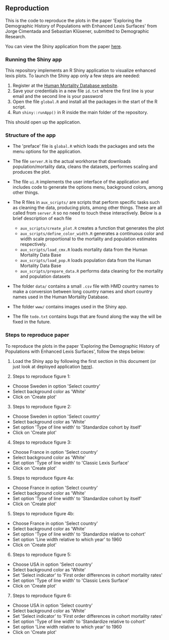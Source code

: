 ## Reproduction

This is the code to reproduce the plots in the paper 'Exploring the Demographic History of Populations with Enhanced Lexis Surfaces' from Jorge Cimentada and Sebastian Klüsener, submitted to Demographic Research.

You can view the Shiny application from the paper [here](https://cimentadaj.shinyapps.io/enhanced_lexis_plot/).

### Running the Shiny app

This repository implements an R Shiny application to visualize enhanced lexis plots. To launch the Shiny app only a few steps are needed:

1) Register at the [Human Mortality Database website](https://www.mortality.org/mp/auth.pl).
2) Save your credentials in a new file `id.txt` where the first line is your email and the second line is your password
3) Open the file `global.R` and install all the packages in the start of the R script.
4) Run `shiny::runApp()` in R inside the main folder of the repository.

This should open up the application.

### Structure of the app

- The 'preface' file is `global.R` which loads the packages and sets the menu options for the application.

- The file `server.R` is the actual workhorse that downloads population/mortality data, cleans the datasets, performes scaling and produces the plot.

- The file `ui.R` implements the user interface of the application and includes code to generate the options menu, background colors, among other things.

- The R files in `aux_scripts/` are scripts that perform specific tasks such as cleaning the data, producing plots, among other things. These are all called from `server.R` so no need to touch these interactively. Below is a brief description of each file
  + `aux_scripts/create_plot.R` creates a function that generates the plot
  + `aux_scripts/define_color_width.R` generates a continuous color and width scale proportional to the mortality and population estimates respectively.
  + `aux_scripts/load_cmx.R` loads mortality data from the Human Mortality Data Base
  + `aux_scripts/load_pop.R` loads population data from the Human Mortality Data Base
  + `aux_scripts/prepare_data.R` performs data cleaning for the mortality and population datasets
  
- The folder `data/` contains a small `.csv` file with HMD country names to make a conversion between long country names and short country names used in the Human Mortality Database.

- The folder `www/` contains images used in the Shiny app.

- The file `todo.txt` contains bugs that are found along the way the will be fixed in the future.

### Steps to reproduce paper

To reproduce the plots in the paper 'Exploring the Demographic History of Populations with Enhanced Lexis Surfaces', follow the steps below:

1) Load the Shiny app by following the first section in this document (or just look at deployed application [here](https://cimentadaj.shinyapps.io/enhanced_lexis_plot/)).

2) Steps to reproduce figure 1:
  + Choose Sweden in option 'Select country'
  + Select background color as 'White'
  + Click on 'Create plot'

3) Steps to reproduce figure 2:
  + Choose Sweden in option 'Select country'
  + Select background color as 'White'
  + Set option 'Type of line width' to 'Standardize cohort by itself'
  + Click on 'Create plot'

4) Steps to reproduce figure 3:
  + Choose France in option 'Select country'
  + Select background color as 'White'
  + Set option 'Type of line width' to 'Classic Lexis Surface'
  + Click on 'Create plot'
  
5) Steps to reproduce figure 4a:
  + Choose France in option 'Select country'
  + Select background color as 'White'
  + Set option 'Type of line width' to 'Standardize cohort by itself'
  + Click on 'Create plot'
  
5) Steps to reproduce figure 4b:
  + Choose France in option 'Select country'
  + Select background color as 'White'
  + Set option 'Type of line width' to 'Standardize relative to cohort'
  + Set option 'Line width relative to which year' to 1960
  + Click on 'Create plot'
  
6) Steps to reproduce figure 5:
  + Choose USA in option 'Select country'
  + Select background color as 'White'
  + Set 'Select indicator' to 'First order differences in cohort mortality rates'
  + Set option 'Type of line width' to 'Classic Lexis Surface'
  + Click on 'Create plot'

7) Steps to reproduce figure 6:
  + Choose USA in option 'Select country'
  + Select background color as 'White'
  + Set 'Select indicator' to 'First order differences in cohort mortality rates'
  + Set option 'Type of line width' to 'Standardize relative to cohort'
  + Set option 'Line width relative to which year' to 1960
  + Click on 'Create plot'
